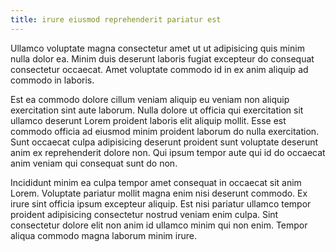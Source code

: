 ```yaml
---
title: irure eiusmod reprehenderit pariatur est
---
```


Ullamco voluptate magna consectetur amet ut ut adipisicing quis minim nulla dolor ea. Minim duis deserunt laboris fugiat excepteur do consequat consectetur occaecat. Amet voluptate commodo id in ex anim aliquip ad commodo in laboris.

Est ea commodo dolore cillum veniam aliquip eu veniam non aliquip exercitation sint aute laborum. Nulla dolore ut officia qui exercitation sit ullamco deserunt Lorem proident laboris elit aliquip mollit. Esse est commodo officia ad eiusmod minim proident laborum do nulla exercitation. Sunt occaecat culpa adipisicing deserunt proident sunt voluptate deserunt anim ex reprehenderit dolore non. Qui ipsum tempor aute qui id do occaecat anim veniam qui consequat sunt do non.

Incididunt minim ea culpa tempor amet consequat in occaecat sit anim Lorem. Voluptate pariatur mollit magna enim nisi deserunt commodo. Ex irure sint officia ipsum excepteur aliquip. Est nisi pariatur ullamco tempor proident adipisicing consectetur nostrud veniam enim culpa. Sint consectetur dolore elit non anim id ullamco minim qui non enim. Tempor aliqua commodo magna laborum minim irure.
